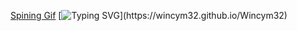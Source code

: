 [Spining Gif](assets/icons/1260-spin.gif)
[![Typing SVG](https://readme-typing-svg.demolab.com?font=Segoe+UI&size=22&duration=3000&pause=5000&color=F7F7F7&width=435&lines=Welcome+to+Wincym32+Profile.;You+can+also+take+a+look+at+my+profile!)](https://wincym32.github.io/Wincym32)
